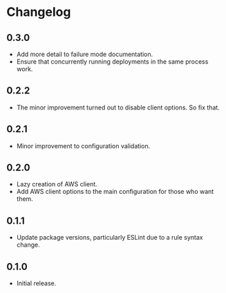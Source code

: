 # Changelog

## 0.3.0

  * Add more detail to failure mode documentation.
  * Ensure that concurrently running deployments in the same process work.

## 0.2.2

  * The minor improvement turned out to disable client options. So fix that.

## 0.2.1

  * Minor improvement to configuration validation.

## 0.2.0

  * Lazy creation of AWS client.
  * Add AWS client options to the main configuration for those who want them.

## 0.1.1

  * Update package versions, particularly ESLint due to a rule syntax change.

## 0.1.0

  * Initial release.
